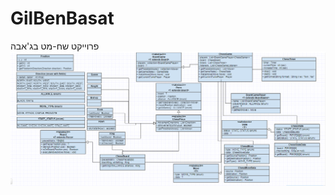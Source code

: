 # GilBenBasat
פרוייקט שח-מט בג'אבה
![project uml](https://github.com/OrtHolonJava/GilBenBasat/blob/master/Chess_UML.png)
